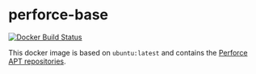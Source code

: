 perforce-base
=============
[![Docker Build Status](http://hubstatus.container42.com/noonien/perforce-base)](https://registry.hub.docker.com/u/noonien/perforce-base)

This docker image is based on `ubuntu:latest` and contains the [Perforce APT repositories](http://package.perforce.com/).
